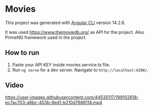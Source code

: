 # Movies

This project was generated with [Angular CLI](https://github.com/angular/angular-cli) version 14.2.6.

It was used https://www.themoviedb.org/ as API for the project. Also PrimeNG framework used in the project.

## How to run

1. Paste your API KEY inside movies.service.ts file.   
2. Run `ng serve` for a dev server. Navigate to `http://localhost:4200/`.


## Video
https://user-images.githubusercontent.com/44535117/199102618-ec7ac703-a6bc-453b-9ed1-b210d7686114.mp4

 
